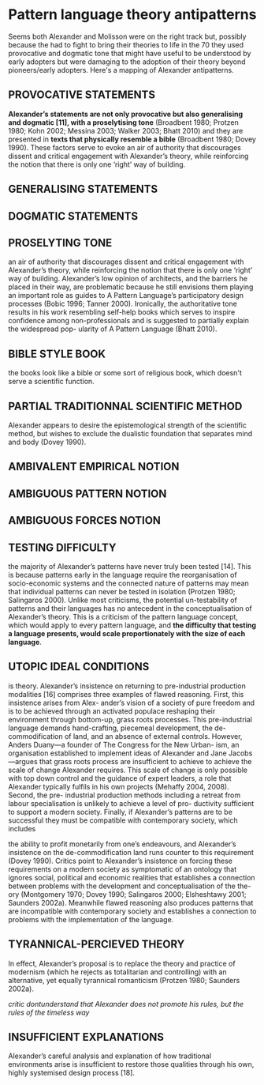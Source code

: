 # Pattern language theory antipatterns

Seems both Alexander and Molisson were on the right track but, possibly because the had to fight to bring their theories to life in the 70 they used provocative and dogmatic tone that might have useful to be understood by early adopters but were damaging to the adoption of their theory beyond pioneers/early adopters. Here's a mapping of Alexander antipatterns.

## PROVOCATIVE STATEMENTS

**Alexander’s statements are not only provocative but also generalising and dogmatic [11], with a proselytising tone** (Broadbent 1980; Protzen 1980; Kohn 2002; Messina 2003; Walker 2003; Bhatt 2010) and they are presented in **texts that physically resemble a bible** (Broadbent 1980; Dovey 1990). These factors serve to evoke an air of authority that discourages dissent and critical engagement with Alexander’s theory, while reinforcing the notion that there is only one ‘right’ way of building.

## GENERALISING STATEMENTS

## DOGMATIC STATEMENTS

## PROSELYTING TONE

an air of authority that discourages dissent and critical
engagement with Alexander’s theory, while reinforcing
the notion that there is only one ‘right’ way of building.
Alexander’s low opinion of architects, and the barriers
he placed in their way, are problematic because he still
envisions them playing an important role as guides to A
Pattern Language’s participatory design processes (Bobic
1996; Tanner 2000). Ironically, the authoritative tone
results in his work resembling self-help books which
serves to inspire confidence among non-professionals
and is suggested to partially explain the widespread pop-
ularity of A Pattern Language (Bhatt 2010).

## BIBLE STYLE BOOK

the books look like a bible or some sort of religious book, which doesn't serve a scientific function.

## PARTIAL TRADITIONNAL SCIENTIFIC METHOD

Alexander appears to desire the epistemological
strength of the scientific method, but wishes to exclude
the dualistic foundation that separates mind and body
(Dovey 1990).

## AMBIVALENT EMPIRICAL NOTION

## AMBIGUOUS PATTERN NOTION

## AMBIGUOUS FORCES NOTION

## TESTING DIFFICULTY

the majority of Alexander’s patterns have never truly been tested [14]. This is because patterns early in the language require the reorganisation of socio-economic systems and the connected nature of patterns may mean that individual patterns can never be tested in isolation (Protzen 1980; Salingaros 2000). Unlike most criticisms, the potential un-testability of patterns and their languages has no antecedent in the conceptualisation of Alexander’s theory.
This is a criticism of the pattern language concept, which would apply to every pattern language, and **the difficulty that testing a language presents, would scale proportionately with the size of each language**.

## UTOPIC IDEAL CONDITIONS

is theory.
Alexander’s insistence on returning to pre-industrial
production modalities [16] comprises three examples of
flawed reasoning. First, this insistence arises from Alex-
ander’s vision of a society of pure freedom and is to be
achieved through an activated populace reshaping their
environment through bottom-up, grass roots processes.
This pre-industrial language demands hand-crafting,
piecemeal development, the de-commodification of land,
and an absence of external controls. However, Anders
Duany—a founder of The Congress for the New Urban-
ism, an organisation established to implement ideas
of Alexander and Jane Jacobs—argues that grass roots
process are insufficient to achieve to achieve the scale
of change Alexander requires. This scale of change is
only possible with top down control and the guidance of
expert leaders, a role that Alexander typically fulfils in
his own projects (Mehaffy 2004, 2008). Second, the pre-
industrial production methods including  a retreat from
labour specialisation is unlikely to achieve a level of pro-
ductivity sufficient to support a modern society. Finally,
if Alexander’s patterns are to be successful they must be
compatible with contemporary society, which includes

the ability to profit monetarily from one’s endeavours,
and Alexander’s insistence on the de-commodification
land runs counter to this requirement (Dovey 1990).
Critics point to Alexander’s insistence on forcing these
requirements on a modern society as symptomatic of
an ontology that ignores social, political and economic
realities that establishes a connection between problems
with the development and conceptualisation of the the-
ory (Montgomery 1970; Dovey 1990; Salingaros 2000;
Elsheshtawy 2001; Saunders 2002a). Meanwhile flawed
reasoning also produces patterns that are incompatible
with contemporary society and establishes a connection
to problems with the implementation of the language.

## TYRANNICAL-PERCIEVED THEORY

In effect, Alexander’s proposal is to replace the theory and practice of modernism (which he rejects as totalitarian and controlling) with an alternative, yet equally tyrannical romanticism (Protzen 1980; Saunders 2002a).

*critic dontunderstand that Alexander does not promote his rules, but the rules of the timeless way*

## INSUFFICIENT EXPLANATIONS

Alexander’s careful analysis and explanation of how traditional environments arise is insufficient to restore those qualities through his own, highly systemised design process [18].

